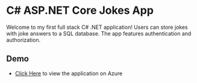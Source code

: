 # C# ASP.NET Core Jokes App

Welcome to my first full stack C# .NET application! Users can store jokes with joke answers to a SQL database. The app features authentication and authorization.

## Demo

- [Click Here](https://jokeswebapp20210213192052.azurewebsites.net/) to view the application on Azure
